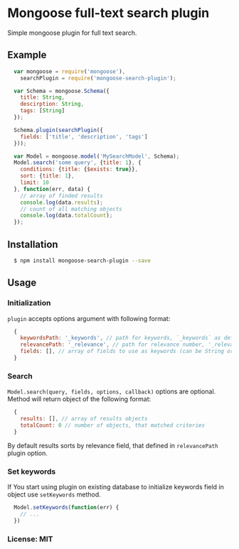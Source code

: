 # Mongoose full-text search plugin

Simple mongoose plugin for full text search.

## Example
``` js
  var mongoose = require('mongoose'),
    searchPlugin = require('mongoose-search-plugin');

  var Schema = mongoose.Schema({
    title: String,
    descirption: String,
    tags: [String]
  });

  Schema.plugin(searchPlugin({
    fields: ['title', 'description', 'tags']
  }));

  var Model = mongoose.model('MySearchModel', Schema);
  Model.search('some query', {title: 1}, {
    conditions: {title: {$exists: true}},
    sort: {title: 1},
    limit: 10
  }, function(err, data) {
    // array of finded results
    console.log(data.results);
    // count of all matching objects
    console.log(data.totalCount);
  });
```

## Installation
``` bash
  $ npm install mongoose-search-plugin --save
```

## Usage

### Initialization
`plugin` accepts options argument with following format:
``` js
  {
    keywordsPath: '_keywords', // path for keywords, `_keywords` as default
    relevancePath: '_relevance', // path for relevance number, '_relevance' as default
    fields: [], // array of fields to use as keywords (can be String or [String] types)
  }
```

### Search
`Model.search(query, fields, options, callback)` options are optional.
Method will return object of the following format:
``` js
  {
    results: [], // array of results objects
    totalCount: 0 // number of objects, that matched criteries
  }
```
By default results sorts by relevance field, that defined in `relevancePath`
plugin option.

### Set keywords
If You start using plugin on existing database to initialize keywords field in object
use `setKeywords` method.
``` js
  Model.setKeywords(function(err) {
    // ...
  })
```

### License: MIT
